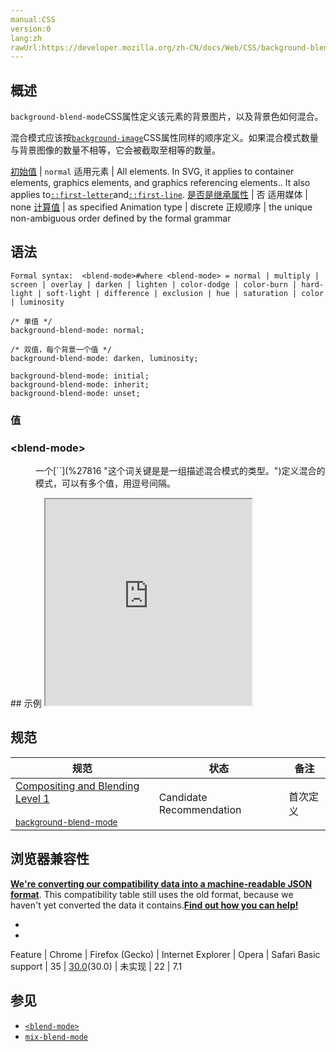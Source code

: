 ```yaml
---
manual:CSS
version:0
lang:zh
rawUrl:https://developer.mozilla.org/zh-CN/docs/Web/CSS/background-blend-mode
---
```





## 概述<a name="Summary"></a>


`background-blend-mode`CSS属性定义该元素的背景图片，以及背景色如何混合。



混合模式应该按[`background-image`](%27810 "CSS background-image 属性用于为一个元素设置一个或者多个背景图像。图像在绘制时，以z方向堆叠的方式进行。先指定的图像会在之后指定的图像上面绘制。因此指定的第一个图像最接近用户。")CSS属性同样的顺序定义。如果混合模式数量与背景图像的数量不相等，它会被截取至相等的数量。


[初始值](%28302 "") | `normal` 
适用元素 | All elements. In SVG, it applies to container elements, graphics elements, and graphics referencing elements.. It also applies to[`::first-letter`](%27929 "CSS 伪元素 ::first-letter会选中某 block-level element（块级元素）第一行的第一个字母，并且文字所处的行之前没有其他内容（如图片和内联的表格） 。")and[`::first-line`](%27930 "::first-line CSS pseudo-element （CSS伪元素）在某 block-level element （块级元素）的第一行应用样式。第一行的长度取决于很多因素，包括元素宽度，文档宽度和文本的文字大小。"). 
[是否是继承属性](%28299 "") | 否 
适用媒体 | none 
[计算值](%28304 "") | as specified 
Animation type | discrete 
正规顺序 | the unique non-ambiguous order defined by the formal grammar 


## 语法<a name="Syntax"></a>

```
Formal syntax:  <blend-mode>#where <blend-mode> = normal | multiply | screen | overlay | darken | lighten | color-dodge | color-burn | hard-light | soft-light | difference | exclusion | hue | saturation | color | luminosity
```

```
/* 单值 */
background-blend-mode: normal;

/* 双值，每个背景一个值 */
background-blend-mode: darken, luminosity;

background-blend-mode: initial;
background-blend-mode: inherit;
background-blend-mode: unset;
```

### 值<a name="Values"></a>

### &lt;blend-mode&gt;<a name="Values"></a>
<dl><dd>一个[`<blend-mode>`](%27816 "<blend-mode>这个词关键是是一组描述混合模式的类型。")定义混合的模式，可以有多个值，用逗号间隔。</dd></dl>
## 示例<a name="Examples"></a>


<iframe src='https://mdn.mozillademos.org/zh-CN/docs/Web/CSS/background-blend-mode$samples/Examples?revision=999651' width='330' height='330'></iframe>



## 规范<a name="Specifications"></a>

规范 | 状态 | 备注 
 ---  |  ---  |  ---  | 
[Compositing and Blending Level 1<br></br><small>background-blend-mode</small>](%28635 "") | Candidate Recommendation | 首次定义 


## 浏览器兼容性<a name="Browser_compatibility"></a>


**[We&#39;re converting our compatibility data into a machine-readable JSON format](%3344 "")**. This compatibility table still uses the old format, because we haven&#39;t yet converted the data it contains.**[Find out how you can help!](%3392 "")**


* 
* 

Feature | Chrome | Firefox (Gecko) | Internet Explorer | Opera | Safari 
Basic support | 35 | [30.0](%3680 "Released on 2014-06-10.")(30.0) | 未实现 | 22 | 7.1 




## 参见<a name="See_also"></a>

* [`<blend-mode>`](%27816 "<blend-mode>这个词关键是是一组描述混合模式的类型。")
* [`mix-blend-mode`](%28071 "此页面仍未被本地化, 期待您的翻译!")



